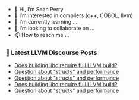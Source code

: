 - 👋 Hi, I’m Sean Perry
- 👀 I’m interested in compilers (c++, COBOL, llvm)
- 🌱 I’m currently learning ...
- 💞️ I’m looking to collaborate on ...
- 📫 How to reach me ...

<!---
s66perry/s66perry is a ✨ special ✨ repository because its `README.md` (this file) appears on your GitHub profile.
You can click the Preview link to take a look at your changes.
--->
### 📕 Latest LLVM Discourse Posts

<!-- DISCOURSE-LLVM:START -->
- [Does building libc require full LLVM build?](https://discourse.llvm.org/t/does-building-libc-require-full-llvm-build/82302#post_7)
- [Question about &quot;structs&quot; and performance](https://discourse.llvm.org/t/question-about-structs-and-performance/82308#post_5)
- [Question about &quot;structs&quot; and performance](https://discourse.llvm.org/t/question-about-structs-and-performance/82308#post_4)
- [Does building libc require full LLVM build?](https://discourse.llvm.org/t/does-building-libc-require-full-llvm-build/82302#post_6)
- [Question about &quot;structs&quot; and performance](https://discourse.llvm.org/t/question-about-structs-and-performance/82308#post_3)
<!-- DISCOURSE-LLVM:END -->

